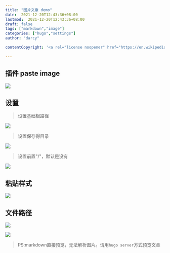 ```yaml
---
title: "图片文章 demo"
date:  2021-12-20T12:43:36+08:00
lastmod:  2021-12-20T12:43:36+08:00
draft: false
tags: ["markdown","image"]
categories: ["hugo","settings"]
author: "darcy"

contentCopyright: '<a rel="license noopener" href="https://en.wikipedia.org/wiki/Wikipedia:Text_of_Creative_Commons_Attribution-ShareAlike_3.0_Unported_License" target="_blank">Creative Commons Attribution-ShareAlike License</a>'

---
```



## 插件 paste image

![](/mk_img/2021-12-20-12-45-16.png)


## 设置

> 设置基础根路径

![](/mk_img/2021-12-20-12-46-16.png)

> 设置保存得目录

![](/mk_img/2021-12-20-12-46-48.png)

> 设置前置"/"，默认是没有

![](/mk_img/2021-12-20-12-47-19.png)


## 粘贴样式

![](/mk_img/2021-12-20-12-47-28.png)


## 文件路径

![](/mk_img/2021-12-20-12-49-10.png)


![](/mk_img/2021-12-20-12-49-36.png)


> PS:markdown直接预览，无法解析图片。请用`hugo server`方式预览文章